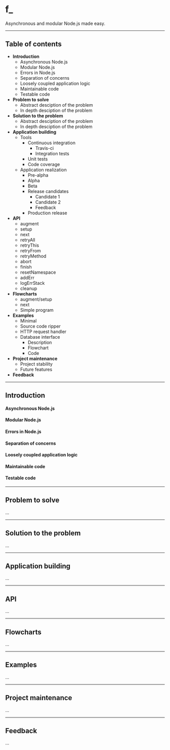 # f_

Asynchronous and modular Node.js made easy.

---

## Table of contents

* **Introduction**
  - Asynchronous Node.js
  - Modular Node.js
  - Errors in Node.js
  - Separation of concerns
  - Loosely coupled application logic
  - Maintainable code
  - Testable code
* **Problem to solve**
  - Abstract desciption of the problem
  - In depth desciption of the problem
* **Solution to the problem**
  - Abstract desciption of the problem
  - In depth desciption of the problem
* **Application building**
  - Tools
    + Continuous integration
      * Travis-ci 
      * Integration tests
    + Unit tests
    + Code coverage
  - Application realization
    + Pre-alpha
    + Alpha
    + Beta
    + Release candidates
      * Candidate 1
      * Candidate 2
      * Feedback
    + Production release
* **API**
  - augment
  - setup
  - next
  - retryAll
  - retryThis
  - retryFrom
  - retryMethod
  - abort
  - finish
  - resetNamespace
  - addErr
  - logErrStack
  - cleanup
* **Flowcharts**
  - augment/setup
  - next
  - Simple program
* **Examples**
  - Minimal
  - Source code ripper
  - HTTP request handler
  - Database interface
    + Description
    + Flowchart
    + Code
* **Project maintenance**
  - Project stability
  - Future features
* **Feedback**

---

## Introduction

#### Asynchronous Node.js
#### Modular Node.js
#### Errors in Node.js
#### Separation of concerns
#### Loosely coupled application logic
#### Maintainable code
#### Testable code


---

## Problem to solve

...


---

## Solution to the problem

...


---

## Application building

...


---

## API

...


---

## Flowcharts

...


---

## Examples

...


---

## Project maintenance

...


---

## Feedback

...